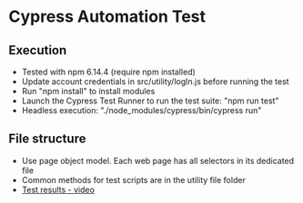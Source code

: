 # Cypress Automation Test

## Execution
- Tested with npm 6.14.4 (require npm installed)
- Update account credentials in src/utility/logIn.js before running the test 
- Run "npm install" to install modules
- Launch the Cypress Test Runner to run the test suite: "npm run test"
- Headless execution: "./node_modules/cypress/bin/cypress run"

## File structure
- Use page object model. Each web page has all selectors in its dedicated file
- Common methods for test scripts are in the utility file folder
- [Test results - video](./cypress/videos)

